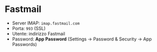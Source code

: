 # Fastmail

- Server IMAP: `imap.fastmail.com`
- Porta: `993` (SSL)
- Utente: indirizzo Fastmail
- Password: **App Password** (Settings → Password & Security → App Passwords)
